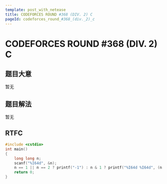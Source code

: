 ```yaml
---
template: post_with_netease
title: CODEFORCES ROUND #368 (DIV. 2) C
pageId: codeforces_round_#368_(div._2)_c
---
```


# CODEFORCES ROUND #368 (DIV. 2) C
<span id="poem"></span><script>$(function(){$.ajax('/api/poem?rnd='+Date.now()+Math.random()).done(function(data){$('#poem').text(data);});});</script>
## 题目大意
暂无

## 题目解法
暂无

## RTFC

```cpp
#include <cstdio>
int main()
{
    long long n;
    scanf("%I64d", &n);
    n == 1 || n == 2 ? printf("-1") : n & 1 ? printf("%I64d %I64d", (n * n - 1) / 2, (n * n + 1) / 2) : printf("%I64d %I64d", (n / 2) * (n / 2) + 1, (n / 2) * (n / 2) - 1);
    return 0;
}

```
<div id="__comment"></div>
